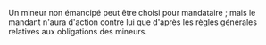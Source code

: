   
 Un mineur non émancipé peut être choisi pour mandataire ; mais le mandant n'aura d'action contre lui que d'après les règles générales relatives aux obligations des mineurs.  

  
